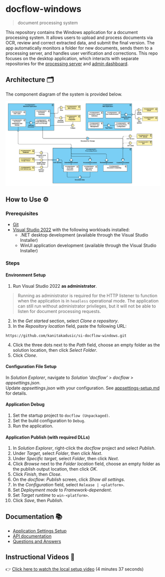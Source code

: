 # docflow-windows

> document processing system

This repository contains the Windows application for a document processing system. It allows users to upload and process documents via OCR, review and correct extracted data, and submit the final version. The app automatically monitors a folder for new documents, sends them to a processing server, and handles user verification and corrections. This repo focuses on the desktop application, which interacts with separate repositories for the [processing server](https://github.com/kanitakadusic/si-docflow-server.git) and [admin dashboard](https://github.com/HarisMalisevic/si-docflow-admin.git).

## Architecture 🗂️

The component diagram of the system is provided below.

![System architecture](documentation/images/systemArchitecture.png)

## How to Use ⚙️

### Prerequisites

- [Git](https://git-scm.com/)
- [Visual Studio 2022](https://visualstudio.microsoft.com/downloads/) with the following workloads installed:
  - .NET desktop development (available through the Visual Studio Installer)
  - WinUI application development (available through the Visual Studio Installer)

### Steps

#### Environment Setup

1. Run Visual Studio 2022 **as administrator**.
> Running as administrator is required for the HTTP listener to function when the application is in `headless` operational mode. The application can still run without administrator privileges, but it will not be able to listen for document processing requests.
2. In the _Get started_ section, select _Clone a repository_.
3. In the _Repository location_ field, paste the following URL:
```
https://github.com/kanitakadusic/si-docflow-windows.git
```
4. Click the three dots next to the _Path_ field, choose an empty folder as the solution location, then click _Select Folder_.
5. Click _Clone_.

#### Configuration File Setup

In _Solution Explorer_, navigate to _Solution 'docflow'_ > _docflow_ > _appsettings.json_.  
Update _appsettings.json_ with your configuration. See [appsettings-setup.md](./documentation/appsettings-setup.md) for details.

#### Application Debug

1. Set the startup project to `docflow (Unpackaged)`.
2. Set the build configuration to `Debug`.
3. Run the application.

#### Application Publish (with required DLLs)

1. In _Solution Explorer_, right-click the _docflow_ project and select _Publish_.
2. Under _Target_, select _Folder_, then click _Next_.
3. Under _Specific target_, select _Folder_, then click _Next_.
4. Click _Browse_ next to the _Folder location_ field, choose an empty folder as the publish output location, then click _OK_.
5. Click _Finish_, then _Close_.
6. On the _docflow: Publish_ screen, click _Show all settings_.
7. In the _Configuration_ field, select `Release | <platform>`.
8. Set _Deployment mode_ to _Framework-dependent_.
9. Set _Target runtime_ to `win-<platform>`.
10. Click _Save_, then _Publish_.

## Documentation 📚

- [Application Settings Setup](./documentation/appsettings-setup.md)
- [API documentation](./documentation/api-docs.md)
- [Questions and Answers](./documentation/q&a.md)

## Instructional Videos 🎥

👉 [Click here to watch the local setup video](https://drive.google.com/file/d/1M04ggYMaDb_OXw_n5H-JcJ1_xzW92U1p/view?usp=sharing) (4 minutes 37 seconds)
